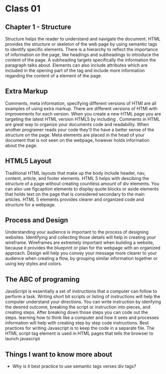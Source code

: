 # Class 01

## Chapter 1 - Structure

Structure helps the reader to understand and navigate the document. HTML provides the structure or skeleton of the web page by using semantic tags to
identify specific elements. There is a hierarchy to reflect the importance of information on the page, like headings and subheadings to introduce the
content of the page. A subheading targets specifically the information the paragraph talks about. Elements can also include attributes which are included
in the opening part of the tag and include more information regarding the content of a element of the page.

## Extra Markup

Comments, meta information, specifying different versions of HTMl are all examples of using extra markup. There are different versions of HTMl with
improvements for each version. When you create a new HTML page you are targeting the latest HTML version HTML5 by including <!Doctype html>. Comments
in HTML are great way to organize your documents code and readability. When another programer reads your code they'll the have a better sense of the
structure on the page. Meta elements are placed in the head of your document that is not seen on the webpage, however holds information about the page.

## HTML5 Layout

Traditional HTML layouts that make up the body include header, nav, content, article, and footer elements. HTML 5 helps with descibing the structure of
a page without creating countless amount of div elements. You can also use figcaption elements to display quote blocks or aside elements that holds text
on the page that is considered secondary to the main articles. HTML 5 elements provides clearer and organized code and structure for a webpage.

## Process and Design

Understanding your audience is important to the process of designing websites. Identifying and collecting those details will help in creating your wireframe. Wireframes are extremely important when building a website, because it provides the blueprint or plan for the webpage with an organized approach. Design will help you convey your message more clearer to your audience when creating a flow, by grouping similar information together or using key styles and colors.

## The ABC of programing

JavaScript is essentially a set of instructions that a computer can follow to perform a task. Writing short bit scripts or listing of instructions will
help the computer understand your directions. You can write instruction by idenfying the desired outcome, breaking the script or instruction into pieces, and creating steps. After breaking down those steps you can code out the steps. learning how to think like a computer and how it sees and processes information will help with creating step by step code instructions. Best practices for writing Javascript is to keep the code in a separate file. The HTML script tag element is used in HTML pages that tells the browser to launch javascript
  
## Things I want to know more about

- Why is it best practice to use semantic tags verses div tags?
  